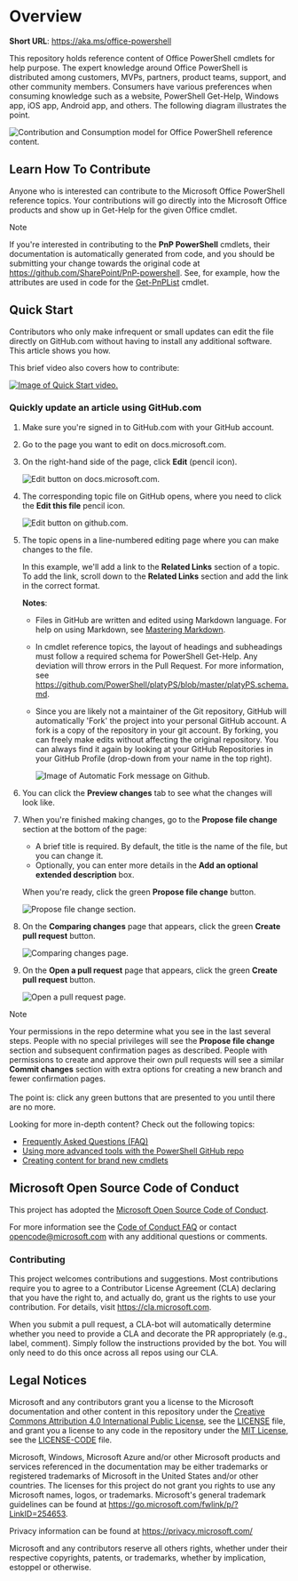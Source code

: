 # Overview

**Short URL**: <https://aka.ms/office-powershell>

This repository holds reference content of Office PowerShell cmdlets for help purpose. The expert knowledge around Office PowerShell is distributed among customers, MVPs, partners, product teams, support, and other community members. Consumers have various preferences when consuming knowledge such as a website, PowerShell Get-Help, Windows app, iOS app, Android app, and others. The following diagram illustrates the point.

![Contribution and Consumption model for Office PowerShell reference content.](images/contrib-consumption-model.png)

## Learn How To Contribute

Anyone who is interested can contribute to the Microsoft Office PowerShell reference topics. Your contributions will go directly into the Microsoft Office products and show up in Get-Help for the given Office cmdlet.

> [!NOTE]
> If you're interested in contributing to the **PnP PowerShell** cmdlets, their documentation is automatically generated from code, and you should be submitting your change towards the original code at <https://github.com/SharePoint/PnP-powershell>. See, for example, how the attributes are used in code for the [Get-PnPList](https://github.com/SharePoint/PnP-PowerShell/blob/master/Commands/Lists/GetList.cs) cmdlet.

## Quick Start

Contributors who only make infrequent or small updates can edit the file directly on GitHub.com without having to install any additional software. This article shows you how.

This brief video also covers how to contribute:

[![Image of Quick Start video.](images/edit_video_capture.jpg)](https://support.office.com/article/edit-powershell-cmdlet-in-github-dcd20227-3764-48ce-ad6e-763af8b48daf)

### Quickly update an article using GitHub.com

1. Make sure you're signed in to GitHub.com with your GitHub account.
2. Go to the page you want to edit on docs.microsoft.com.
3. On the right-hand side of the page, click **Edit** (pencil icon).

   ![Edit button on docs.microsoft.com.](images/quick-update-edit.png)

4. The corresponding topic file on GitHub opens, where you need to click the **Edit this file** pencil icon.

   ![Edit button on github.com.](images/quick-update-github.png)

5. The topic opens in a line-numbered editing page where you can make changes to the file.

   In this example, we'll add a link to the **Related Links** section of a topic. To add the link, scroll down to the **Related Links** section and add the link in the correct format.

   **Notes**:

   - Files in GitHub are written and edited using Markdown language. For help on using Markdown, see [Mastering Markdown](https://guides.github.com/features/mastering-markdown/).

   - In cmdlet reference topics, the layout of headings and subheadings must follow a required schema for PowerShell Get-Help. Any deviation will throw errors in the Pull Request. For more information, see <https://github.com/PowerShell/platyPS/blob/master/platyPS.schema.md>.

   - Since you are likely not a maintainer of the Git repository, GitHub will automatically 'Fork' the project into your personal GitHub account. A fork is a copy of the repository in your git account. By forking, you can freely make edits without affecting the original repository. You can always find it again by looking at your GitHub Repositories in your GitHub Profile (drop-down from your name in the top right).

     ![Image of Automatic Fork message on Github.](images/auto_fork.png)

6. You can click the **Preview changes** tab to see what the changes will look like.

7. When you're finished making changes, go to the **Propose file change** section at the bottom of the page:

   - A brief title is required. By default, the title is the name of the file, but you can change it.
   - Optionally, you can enter more details in the **Add an optional extended description** box.

   When you're ready, click the green **Propose file change** button.

   ![Propose file change section.](images/propose-file-change.png)

8. On the **Comparing changes** page that appears, click the green **Create pull request** button.

   ![Comparing changes page.](images/comparing-changes-page.png)

9. On the **Open a pull request** page that appears, click the green **Create pull request** button.

   ![Open a pull request page.](images/open-a-pull-request-page.png)

> [!NOTE]
> Your permissions in the repo determine what you see in the last several steps. People with no special privileges will see the **Propose file change** section and subsequent confirmation pages as described. People with permissions to create and approve their own pull requests will see a similar **Commit changes** section with extra options for creating a new branch and fewer confirmation pages.<br/><br/>The point is: click any green buttons that are presented to you until there are no more.

Looking for more in-depth content? Check out the following topics:

- [Frequently Asked Questions (FAQ)](repo_docs/FAQ.md)
- [Using more advanced tools with the PowerShell GitHub repo](repo_docs/ADVANCED.md)
- [Creating content for brand new cmdlets](repo_docs/NEW_CMDLETS.md)

## Microsoft Open Source Code of Conduct

This project has adopted the [Microsoft Open Source Code of Conduct](https://opensource.microsoft.com/codeofconduct/).

For more information see the [Code of Conduct FAQ](https://opensource.microsoft.com/codeofconduct/faq/) or contact [opencode@microsoft.com](mailto:opencode@microsoft.com) with any additional questions or comments.

### Contributing

This project welcomes contributions and suggestions. Most contributions require you to agree to a Contributor License Agreement (CLA) declaring that you have the right to, and actually do, grant us the rights to use your contribution. For details, visit <https://cla.microsoft.com>.

When you submit a pull request, a CLA-bot will automatically determine whether you need to provide a CLA and decorate the PR appropriately (e.g., label, comment). Simply follow the instructions provided by the bot. You will only need to do this once across all repos using our CLA.

## Legal Notices

Microsoft and any contributors grant you a license to the Microsoft documentation and other content in this repository under the [Creative Commons Attribution 4.0 International Public License](https://creativecommons.org/licenses/by/4.0/legalcode), see the [LICENSE](LICENSE) file, and grant you a license to any code in the repository under the [MIT License](https://opensource.org/licenses/MIT), see the [LICENSE-CODE](LICENSE-CODE) file.

Microsoft, Windows, Microsoft Azure and/or other Microsoft products and services referenced in the documentation may be either trademarks or registered trademarks of Microsoft in the United States and/or other countries. The licenses for this project do not grant you rights to use any Microsoft names, logos, or trademarks. Microsoft's general trademark guidelines can be found at <https://go.microsoft.com/fwlink/p/?LinkID=254653>.

Privacy information can be found at <https://privacy.microsoft.com/>

Microsoft and any contributors reserve all others rights, whether under their respective copyrights, patents, or trademarks, whether by implication, estoppel or otherwise.
